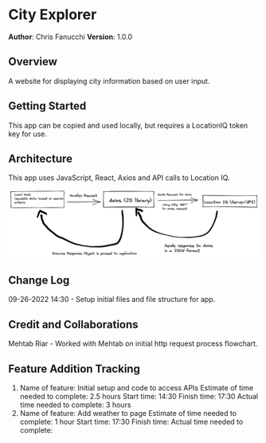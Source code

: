 # City Explorer

**Author**: Chris Fanucchi
**Version**: 1.0.0

## Overview

A website for displaying city information based on user input.

## Getting Started

This app can be copied and used locally, but requires a LocationIQ token key for use.

## Architecture

This app uses JavaScript, React, Axios and API calls to Location IQ.

![API data flow](city-explorer-dataflow.png)

## Change Log

09-26-2022 14:30 - Setup initial files and file structure for app.

## Credit and Collaborations

Mehtab Riar - Worked with Mehtab on initial http request process flowchart.

## Feature Addition Tracking

1. Name of feature: Initial setup and code to access APIs
   Estimate of time needed to complete: 2.5 hours
   Start time: 14:30
   Finish time: 17:30
   Actual time needed to complete: 3 hours
2. Name of feature: Add weather to page
   Estimate of time needed to complete: 1 hour
   Start time: 17:30
   Finish time:
   Actual time needed to complete:
